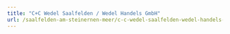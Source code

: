 ```yaml
---
title: "C+C Wedel Saalfelden / Wedel Handels GmbH"
url: /saalfelden-am-steinernen-meer/c-c-wedel-saalfelden-wedel-handels-gmbh/
---
```

